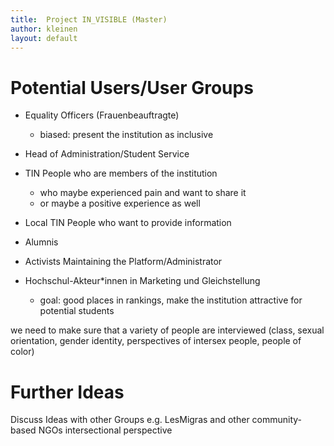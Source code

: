 ```yaml
---
title:  Project IN_VISIBLE (Master)  
author: kleinen
layout: default
---
```


# Potential Users/User Groups


- Equality Officers (Frauenbeauftragte)
    - biased: present the institution as inclusive
- Head of Administration/Student Service

- TIN People who are members of the institution
    - who maybe experienced pain and want to share it
    - or maybe a positive experience as well
- Local TIN People who want to provide information
- Alumnis

- Activists Maintaining the Platform/Administrator

- Hochschul-Akteur*innen in Marketing und Gleichstellung
    - goal: good places in rankings, make the institution attractive for potential students


we need to make sure that a variety of people are interviewed (class, sexual orientation, gender identity,
  perspectives of intersex people, people of color)

# Further Ideas
Discuss Ideas with other Groups e.g. LesMigras and other community-based NGOs
intersectional perspective
